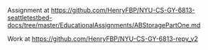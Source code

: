 Assignment at <https://github.com/HenryFBP/NYU-CS-GY-6813-seattletestbed-docs/tree/master/EducationalAssignments/ABStoragePartOne.md>

Work at <https://github.com/HenryFBP/NYU-CS-GY-6813-repy_v2>